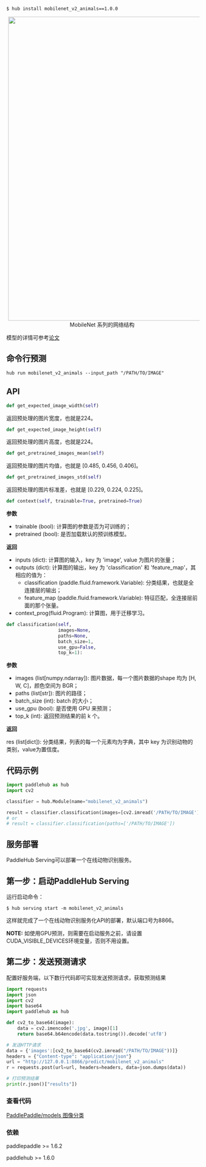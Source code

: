 ```shell
$ hub install mobilenet_v2_animals==1.0.0
```

<p align="center">
<img src="http://bj.bcebos.com/ibox-thumbnail98/e7b22762cf42ab0e1e1fab6b8720938b?authorization=bce-auth-v1%2Ffbe74140929444858491fbf2b6bc0935%2F2020-04-08T11%3A49%3A16Z%2F1800%2F%2Faf385f56da3c8ee1298588939d93533a72203c079ae1187affa2da555b9898ea"  hspace='5' width=800/> <br /> MobileNet 系列的网络结构
</p>

模型的详情可参考[论文](https://arxiv.org/pdf/1801.04381.pdf)

## 命令行预测

```
hub run mobilenet_v2_animals --input_path "/PATH/TO/IMAGE"
```

## API

```python
def get_expected_image_width(self)
```

返回预处理的图片宽度，也就是224。

```python
def get_expected_image_height(self)
```

返回预处理的图片高度，也就是224。

```python
def get_pretrained_images_mean(self)
```

返回预处理的图片均值，也就是 \[0.485, 0.456, 0.406\]。

```python
def get_pretrained_images_std(self)
```

返回预处理的图片标准差，也就是 \[0.229, 0.224, 0.225\]。


```python
def context(self, trainable=True, pretrained=True)
```

**参数**

* trainable (bool): 计算图的参数是否为可训练的；
* pretrained (bool): 是否加载默认的预训练模型。

**返回**

* inputs (dict): 计算图的输入，key 为 'image', value 为图片的张量；
* outputs (dict): 计算图的输出，key 为 'classification' 和 'feature_map'，其相应的值为：
    * classification (paddle.fluid.framework.Variable): 分类结果，也就是全连接层的输出；
    * feature\_map (paddle.fluid.framework.Variable): 特征匹配，全连接层前面的那个张量。
* context\_prog(fluid.Program): 计算图，用于迁移学习。

```python
def classification(self,
                   images=None,
                   paths=None,
                   batch_size=1,
                   use_gpu=False,
                   top_k=1):
```

**参数**

* images (list\[numpy.ndarray\]): 图片数据，每一个图片数据的shape 均为 \[H, W, C\]，颜色空间为 BGR；
* paths (list\[str\]): 图片的路径；
* batch\_size (int): batch 的大小；
* use\_gpu (bool): 是否使用 GPU 来预测；
* top\_k (int): 返回预测结果的前 k 个。

**返回**

res (list\[dict\]): 分类结果，列表的每一个元素均为字典，其中 key 为识别动物的类别，value为置信度。

## 代码示例

```python
import paddlehub as hub
import cv2

classifier = hub.Module(name="mobilenet_v2_animals")

result = classifier.classification(images=[cv2.imread('/PATH/TO/IMAGE')])
# or
# result = classifier.classification(paths=['/PATH/TO/IMAGE'])
```

## 服务部署

PaddleHub Serving可以部署一个在线动物识别服务。

## 第一步：启动PaddleHub Serving

运行启动命令：
```shell
$ hub serving start -m mobilenet_v2_animals
```

这样就完成了一个在线动物识别服务化API的部署，默认端口号为8866。

**NOTE:** 如使用GPU预测，则需要在启动服务之前，请设置CUDA\_VISIBLE\_DEVICES环境变量，否则不用设置。

## 第二步：发送预测请求

配置好服务端，以下数行代码即可实现发送预测请求，获取预测结果

```python
import requests
import json
import cv2
import base64
import paddlehub as hub

def cv2_to_base64(image):
    data = cv2.imencode('.jpg', image)[1]
    return base64.b64encode(data.tostring()).decode('utf8')

# 发送HTTP请求
data = {'images':[cv2_to_base64(cv2.imread("/PATH/TO/IMAGE"))]}
headers = {"Content-type": "application/json"}
url = "http://127.0.0.1:8866/predict/mobilenet_v2_animals"
r = requests.post(url=url, headers=headers, data=json.dumps(data))

# 打印预测结果
print(r.json()["results"])
```

### 查看代码

[PaddlePaddle/models 图像分类](https://github.com/PaddlePaddle/models/tree/develop/PaddleCV/image_classification)

### 依赖

paddlepaddle >= 1.6.2

paddlehub >= 1.6.0
